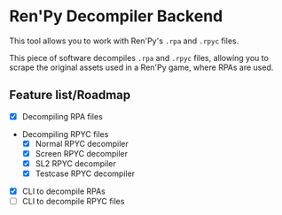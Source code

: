 # Ren'Py Decompiler Backend

This tool allows you to work with Ren'Py's `.rpa` and `.rpyc` files.

This piece of software decompiles `.rpa` and `.rpyc` files, 
allowing you to scrape the original assets used in a Ren'Py game, where RPAs are used.

## Feature list/Roadmap
- [x] Decompiling RPA files
- Decompiling RPYC files
  - [x] Normal RPYC decompiler
  - [x] Screen RPYC decompiler
  - [x] SL2 RPYC decompiler
  - [x] Testcase RPYC decompiler
- [x] CLI to decompile RPAs
- [ ] CLI to decompile RPYC files